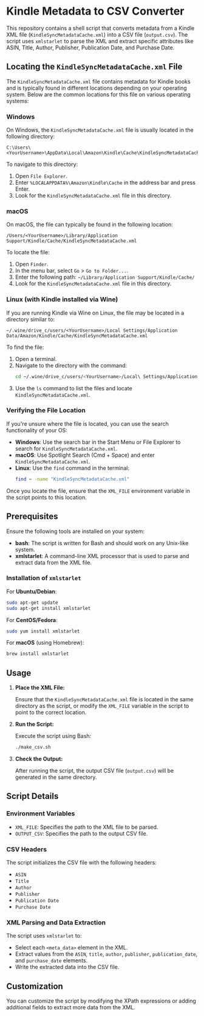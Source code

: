 # Kindle Metadata to CSV Converter

This repository contains a shell script that converts metadata from a Kindle XML file (`KindleSyncMetadataCache.xml`) into a CSV file (`output.csv`). The script uses `xmlstarlet` to parse the XML and extract specific attributes like ASIN, Title, Author, Publisher, Publication Date, and Purchase Date.

## Locating the `KindleSyncMetadataCache.xml` File

The `KindleSyncMetadataCache.xml` file contains metadata for Kindle books and is typically found in different locations depending on your operating system. Below are the common locations for this file on various operating systems:

### Windows

On Windows, the `KindleSyncMetadataCache.xml` file is usually located in the following directory:

```plaintext
C:\Users\<YourUsername>\AppData\Local\Amazon\Kindle\Cache\KindleSyncMetadataCache.xml
```

To navigate to this directory:

1. Open `File Explorer`.
2. Enter `%LOCALAPPDATA%\Amazon\Kindle\Cache` in the address bar and press Enter.
3. Look for the `KindleSyncMetadataCache.xml` file in this directory.

### macOS

On macOS, the file can typically be found in the following location:

```plaintext
/Users/<YourUsername>/Library/Application Support/Kindle/Cache/KindleSyncMetadataCache.xml
```

To locate the file:

1. Open `Finder`.
2. In the menu bar, select `Go` > `Go to Folder...`.
3. Enter the following path: `~/Library/Application Support/Kindle/Cache/`
4. Look for the `KindleSyncMetadataCache.xml` file in this directory.

### Linux (with Kindle installed via Wine)

If you are running Kindle via Wine on Linux, the file may be located in a directory similar to:

```plaintext
~/.wine/drive_c/users/<YourUsername>/Local Settings/Application Data/Amazon/Kindle/Cache/KindleSyncMetadataCache.xml
```

To find the file:

1. Open a terminal.
2. Navigate to the directory with the command:
   ```bash
   cd ~/.wine/drive_c/users/<YourUsername>/Local\ Settings/Application\ Data/Amazon/Kindle/Cache/
   ```
3. Use the `ls` command to list the files and locate `KindleSyncMetadataCache.xml`.

### Verifying the File Location

If you're unsure where the file is located, you can use the search functionality of your OS:

- **Windows**: Use the search bar in the Start Menu or File Explorer to search for `KindleSyncMetadataCache.xml`.
- **macOS**: Use Spotlight Search (Cmd + Space) and enter `KindleSyncMetadataCache.xml`.
- **Linux**: Use the `find` command in the terminal:
  ```bash
  find ~ -name "KindleSyncMetadataCache.xml"
  ```

Once you locate the file, ensure that the `XML_FILE` environment variable in the script points to this location.

## Prerequisites

Ensure the following tools are installed on your system:

- **bash**: The script is written for Bash and should work on any Unix-like system.
- **xmlstarlet**: A command-line XML processor that is used to parse and extract data from the XML file.

### Installation of `xmlstarlet`

For **Ubuntu/Debian**:
```bash
sudo apt-get update
sudo apt-get install xmlstarlet
```

For **CentOS/Fedora**:
```bash
sudo yum install xmlstarlet
```

For **macOS** (using Homebrew):
```bash
brew install xmlstarlet
```

## Usage

1. **Place the XML File:**

   Ensure that the `KindleSyncMetadataCache.xml` file is located in the same directory as the script, or modify the `XML_FILE` variable in the script to point to the correct location.

2. **Run the Script:**

   Execute the script using Bash:

   ```bash
   ./make_csv.sh
   ```

3. **Check the Output:**

   After running the script, the output CSV file (`output.csv`) will be generated in the same directory.

## Script Details

### Environment Variables

- `XML_FILE`: Specifies the path to the XML file to be parsed.
- `OUTPUT_CSV`: Specifies the path to the output CSV file.

### CSV Headers

The script initializes the CSV file with the following headers:
- `ASIN`
- `Title`
- `Author`
- `Publisher`
- `Publication Date`
- `Purchase Date`

### XML Parsing and Data Extraction

The script uses `xmlstarlet` to:

- Select each `<meta_data>` element in the XML.
- Extract values from the `ASIN`, `title`, `author`, `publisher`, `publication_date`, and `purchase_date` elements.
- Write the extracted data into the CSV file.

## Customization

You can customize the script by modifying the XPath expressions or adding additional fields to extract more data from the XML.
